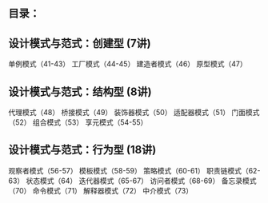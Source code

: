 ## 目录：

## 设计模式与范式：创建型 (7讲)
单例模式（41-43）
工厂模式（44-45）
建造者模式（46）
原型模式（47）


## 设计模式与范式：结构型 (8讲)
代理模式（48）
桥接模式（49）
装饰器模式（50）
适配器模式（51）
门面模式（52）
组合模式（53）
享元模式（54-55）


## 设计模式与范式：行为型 (18讲)

观察者模式（56-57）
模板模式（58-59）
策略模式（60-61）
职责链模式（62-63）
状态模式（64）
迭代器模式（65-67）
访问者模式（68-69）
备忘录模式（70）
命令模式（71）
解释器模式（72）
中介模式（73）